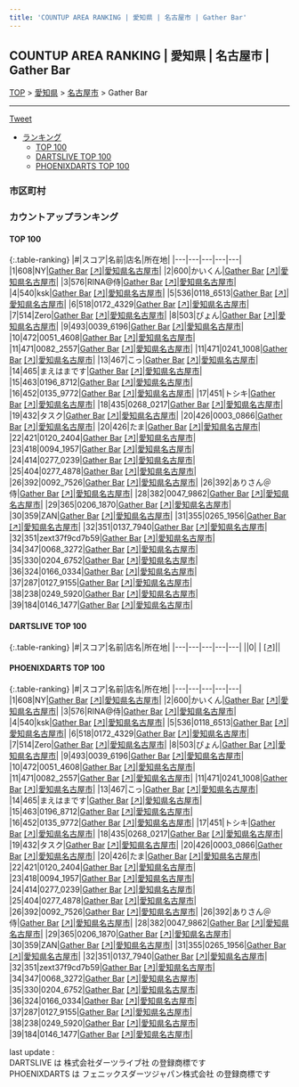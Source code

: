 ```yaml
---
title: 'COUNTUP AREA RANKING | 愛知県 | 名古屋市 | Gather Bar'
---
```

## COUNTUP AREA RANKING | 愛知県 | 名古屋市 | Gather Bar

[TOP](/darts/rank/) > [愛知県](/darts/rank/愛知県/) > [名古屋市](/darts/rank/愛知県/名古屋市/) > Gather Bar

___

<a href="https://twitter.com/share?ref_src=twsrc%5Etfw" data-text="COUNTUP AREA RANKING | 愛知県名古屋市Gather Bar" class="twitter-share-button" data-hashtags="DARTSLIVE,PHOENIXDARTS,darts,ダーツ" data-show-count="false">Tweet</a>

* [ランキング](#カウントアップランキング)
    * [TOP 100](#top-100)
    * [DARTSLIVE TOP 100](#dartslive-top-100)
    * [PHOENIXDARTS TOP 100](#phoenixdarts-top-100)

### 市区町村

<ul>

</ul>

### カウントアップランキング

#### TOP 100



{:.table-ranking}
|#|スコア|名前|店名|所在地|
|---|---|---|---|---|
|1|608|<span class="rank-name-pd">NY</span>|<a href="/darts/rank/shops/83748.html">Gather Bar</a> <a href="https://vs.phoenixdarts.com/jp/shop/shopDetailInfo/s_83748?s_seq=83748">[↗]</a>|<a href="/darts/rank/愛知県/名古屋市">愛知県名古屋市</a>|
|2|600|<span class="rank-name-pd">かいくん</span>|<a href="/darts/rank/shops/83748.html">Gather Bar</a> <a href="https://vs.phoenixdarts.com/jp/shop/shopDetailInfo/s_83748?s_seq=83748">[↗]</a>|<a href="/darts/rank/愛知県/名古屋市">愛知県名古屋市</a>|
|3|576|<span class="rank-name-pd">RINA@侍</span>|<a href="/darts/rank/shops/83748.html">Gather Bar</a> <a href="https://vs.phoenixdarts.com/jp/shop/shopDetailInfo/s_83748?s_seq=83748">[↗]</a>|<a href="/darts/rank/愛知県/名古屋市">愛知県名古屋市</a>|
|4|540|<span class="rank-name-pd">ksk</span>|<a href="/darts/rank/shops/83748.html">Gather Bar</a> <a href="https://vs.phoenixdarts.com/jp/shop/shopDetailInfo/s_83748?s_seq=83748">[↗]</a>|<a href="/darts/rank/愛知県/名古屋市">愛知県名古屋市</a>|
|5|536|<span class="rank-name-pd">0118_6513</span>|<a href="/darts/rank/shops/83748.html">Gather Bar</a> <a href="https://vs.phoenixdarts.com/jp/shop/shopDetailInfo/s_83748?s_seq=83748">[↗]</a>|<a href="/darts/rank/愛知県/名古屋市">愛知県名古屋市</a>|
|6|518|<span class="rank-name-pd">0172_4329</span>|<a href="/darts/rank/shops/83748.html">Gather Bar</a> <a href="https://vs.phoenixdarts.com/jp/shop/shopDetailInfo/s_83748?s_seq=83748">[↗]</a>|<a href="/darts/rank/愛知県/名古屋市">愛知県名古屋市</a>|
|7|514|<span class="rank-name-pd">Zero</span>|<a href="/darts/rank/shops/83748.html">Gather Bar</a> <a href="https://vs.phoenixdarts.com/jp/shop/shopDetailInfo/s_83748?s_seq=83748">[↗]</a>|<a href="/darts/rank/愛知県/名古屋市">愛知県名古屋市</a>|
|8|503|<span class="rank-name-pd">ぴょん</span>|<a href="/darts/rank/shops/83748.html">Gather Bar</a> <a href="https://vs.phoenixdarts.com/jp/shop/shopDetailInfo/s_83748?s_seq=83748">[↗]</a>|<a href="/darts/rank/愛知県/名古屋市">愛知県名古屋市</a>|
|9|493|<span class="rank-name-pd">0039_6196</span>|<a href="/darts/rank/shops/83748.html">Gather Bar</a> <a href="https://vs.phoenixdarts.com/jp/shop/shopDetailInfo/s_83748?s_seq=83748">[↗]</a>|<a href="/darts/rank/愛知県/名古屋市">愛知県名古屋市</a>|
|10|472|<span class="rank-name-pd">0051_4608</span>|<a href="/darts/rank/shops/83748.html">Gather Bar</a> <a href="https://vs.phoenixdarts.com/jp/shop/shopDetailInfo/s_83748?s_seq=83748">[↗]</a>|<a href="/darts/rank/愛知県/名古屋市">愛知県名古屋市</a>|
|11|471|<span class="rank-name-pd">0082_2557</span>|<a href="/darts/rank/shops/83748.html">Gather Bar</a> <a href="https://vs.phoenixdarts.com/jp/shop/shopDetailInfo/s_83748?s_seq=83748">[↗]</a>|<a href="/darts/rank/愛知県/名古屋市">愛知県名古屋市</a>|
|11|471|<span class="rank-name-pd">0241_1008</span>|<a href="/darts/rank/shops/83748.html">Gather Bar</a> <a href="https://vs.phoenixdarts.com/jp/shop/shopDetailInfo/s_83748?s_seq=83748">[↗]</a>|<a href="/darts/rank/愛知県/名古屋市">愛知県名古屋市</a>|
|13|467|<span class="rank-name-pd">こっ</span>|<a href="/darts/rank/shops/83748.html">Gather Bar</a> <a href="https://vs.phoenixdarts.com/jp/shop/shopDetailInfo/s_83748?s_seq=83748">[↗]</a>|<a href="/darts/rank/愛知県/名古屋市">愛知県名古屋市</a>|
|14|465|<span class="rank-name-pd">まえはまです</span>|<a href="/darts/rank/shops/83748.html">Gather Bar</a> <a href="https://vs.phoenixdarts.com/jp/shop/shopDetailInfo/s_83748?s_seq=83748">[↗]</a>|<a href="/darts/rank/愛知県/名古屋市">愛知県名古屋市</a>|
|15|463|<span class="rank-name-pd">0196_8712</span>|<a href="/darts/rank/shops/83748.html">Gather Bar</a> <a href="https://vs.phoenixdarts.com/jp/shop/shopDetailInfo/s_83748?s_seq=83748">[↗]</a>|<a href="/darts/rank/愛知県/名古屋市">愛知県名古屋市</a>|
|16|452|<span class="rank-name-pd">0135_9772</span>|<a href="/darts/rank/shops/83748.html">Gather Bar</a> <a href="https://vs.phoenixdarts.com/jp/shop/shopDetailInfo/s_83748?s_seq=83748">[↗]</a>|<a href="/darts/rank/愛知県/名古屋市">愛知県名古屋市</a>|
|17|451|<span class="rank-name-pd">トシキ</span>|<a href="/darts/rank/shops/83748.html">Gather Bar</a> <a href="https://vs.phoenixdarts.com/jp/shop/shopDetailInfo/s_83748?s_seq=83748">[↗]</a>|<a href="/darts/rank/愛知県/名古屋市">愛知県名古屋市</a>|
|18|435|<span class="rank-name-pd">0268_0217</span>|<a href="/darts/rank/shops/83748.html">Gather Bar</a> <a href="https://vs.phoenixdarts.com/jp/shop/shopDetailInfo/s_83748?s_seq=83748">[↗]</a>|<a href="/darts/rank/愛知県/名古屋市">愛知県名古屋市</a>|
|19|432|<span class="rank-name-pd">タスク</span>|<a href="/darts/rank/shops/83748.html">Gather Bar</a> <a href="https://vs.phoenixdarts.com/jp/shop/shopDetailInfo/s_83748?s_seq=83748">[↗]</a>|<a href="/darts/rank/愛知県/名古屋市">愛知県名古屋市</a>|
|20|426|<span class="rank-name-pd">0003_0866</span>|<a href="/darts/rank/shops/83748.html">Gather Bar</a> <a href="https://vs.phoenixdarts.com/jp/shop/shopDetailInfo/s_83748?s_seq=83748">[↗]</a>|<a href="/darts/rank/愛知県/名古屋市">愛知県名古屋市</a>|
|20|426|<span class="rank-name-pd">たま</span>|<a href="/darts/rank/shops/83748.html">Gather Bar</a> <a href="https://vs.phoenixdarts.com/jp/shop/shopDetailInfo/s_83748?s_seq=83748">[↗]</a>|<a href="/darts/rank/愛知県/名古屋市">愛知県名古屋市</a>|
|22|421|<span class="rank-name-pd">0120_2404</span>|<a href="/darts/rank/shops/83748.html">Gather Bar</a> <a href="https://vs.phoenixdarts.com/jp/shop/shopDetailInfo/s_83748?s_seq=83748">[↗]</a>|<a href="/darts/rank/愛知県/名古屋市">愛知県名古屋市</a>|
|23|418|<span class="rank-name-pd">0094_1957</span>|<a href="/darts/rank/shops/83748.html">Gather Bar</a> <a href="https://vs.phoenixdarts.com/jp/shop/shopDetailInfo/s_83748?s_seq=83748">[↗]</a>|<a href="/darts/rank/愛知県/名古屋市">愛知県名古屋市</a>|
|24|414|<span class="rank-name-pd">0277_0239</span>|<a href="/darts/rank/shops/83748.html">Gather Bar</a> <a href="https://vs.phoenixdarts.com/jp/shop/shopDetailInfo/s_83748?s_seq=83748">[↗]</a>|<a href="/darts/rank/愛知県/名古屋市">愛知県名古屋市</a>|
|25|404|<span class="rank-name-pd">0277_4878</span>|<a href="/darts/rank/shops/83748.html">Gather Bar</a> <a href="https://vs.phoenixdarts.com/jp/shop/shopDetailInfo/s_83748?s_seq=83748">[↗]</a>|<a href="/darts/rank/愛知県/名古屋市">愛知県名古屋市</a>|
|26|392|<span class="rank-name-pd">0092_7526</span>|<a href="/darts/rank/shops/83748.html">Gather Bar</a> <a href="https://vs.phoenixdarts.com/jp/shop/shopDetailInfo/s_83748?s_seq=83748">[↗]</a>|<a href="/darts/rank/愛知県/名古屋市">愛知県名古屋市</a>|
|26|392|<span class="rank-name-pd">ありさん＠侍</span>|<a href="/darts/rank/shops/83748.html">Gather Bar</a> <a href="https://vs.phoenixdarts.com/jp/shop/shopDetailInfo/s_83748?s_seq=83748">[↗]</a>|<a href="/darts/rank/愛知県/名古屋市">愛知県名古屋市</a>|
|28|382|<span class="rank-name-pd">0047_9862</span>|<a href="/darts/rank/shops/83748.html">Gather Bar</a> <a href="https://vs.phoenixdarts.com/jp/shop/shopDetailInfo/s_83748?s_seq=83748">[↗]</a>|<a href="/darts/rank/愛知県/名古屋市">愛知県名古屋市</a>|
|29|365|<span class="rank-name-pd">0206_1870</span>|<a href="/darts/rank/shops/83748.html">Gather Bar</a> <a href="https://vs.phoenixdarts.com/jp/shop/shopDetailInfo/s_83748?s_seq=83748">[↗]</a>|<a href="/darts/rank/愛知県/名古屋市">愛知県名古屋市</a>|
|30|359|<span class="rank-name-pd">ZAN</span>|<a href="/darts/rank/shops/83748.html">Gather Bar</a> <a href="https://vs.phoenixdarts.com/jp/shop/shopDetailInfo/s_83748?s_seq=83748">[↗]</a>|<a href="/darts/rank/愛知県/名古屋市">愛知県名古屋市</a>|
|31|355|<span class="rank-name-pd">0265_1956</span>|<a href="/darts/rank/shops/83748.html">Gather Bar</a> <a href="https://vs.phoenixdarts.com/jp/shop/shopDetailInfo/s_83748?s_seq=83748">[↗]</a>|<a href="/darts/rank/愛知県/名古屋市">愛知県名古屋市</a>|
|32|351|<span class="rank-name-pd">0137_7940</span>|<a href="/darts/rank/shops/83748.html">Gather Bar</a> <a href="https://vs.phoenixdarts.com/jp/shop/shopDetailInfo/s_83748?s_seq=83748">[↗]</a>|<a href="/darts/rank/愛知県/名古屋市">愛知県名古屋市</a>|
|32|351|<span class="rank-name-pd">zext37f9cd7b59</span>|<a href="/darts/rank/shops/83748.html">Gather Bar</a> <a href="https://vs.phoenixdarts.com/jp/shop/shopDetailInfo/s_83748?s_seq=83748">[↗]</a>|<a href="/darts/rank/愛知県/名古屋市">愛知県名古屋市</a>|
|34|347|<span class="rank-name-pd">0068_3272</span>|<a href="/darts/rank/shops/83748.html">Gather Bar</a> <a href="https://vs.phoenixdarts.com/jp/shop/shopDetailInfo/s_83748?s_seq=83748">[↗]</a>|<a href="/darts/rank/愛知県/名古屋市">愛知県名古屋市</a>|
|35|330|<span class="rank-name-pd">0204_6752</span>|<a href="/darts/rank/shops/83748.html">Gather Bar</a> <a href="https://vs.phoenixdarts.com/jp/shop/shopDetailInfo/s_83748?s_seq=83748">[↗]</a>|<a href="/darts/rank/愛知県/名古屋市">愛知県名古屋市</a>|
|36|324|<span class="rank-name-pd">0166_0334</span>|<a href="/darts/rank/shops/83748.html">Gather Bar</a> <a href="https://vs.phoenixdarts.com/jp/shop/shopDetailInfo/s_83748?s_seq=83748">[↗]</a>|<a href="/darts/rank/愛知県/名古屋市">愛知県名古屋市</a>|
|37|287|<span class="rank-name-pd">0127_9155</span>|<a href="/darts/rank/shops/83748.html">Gather Bar</a> <a href="https://vs.phoenixdarts.com/jp/shop/shopDetailInfo/s_83748?s_seq=83748">[↗]</a>|<a href="/darts/rank/愛知県/名古屋市">愛知県名古屋市</a>|
|38|238|<span class="rank-name-pd">0249_5920</span>|<a href="/darts/rank/shops/83748.html">Gather Bar</a> <a href="https://vs.phoenixdarts.com/jp/shop/shopDetailInfo/s_83748?s_seq=83748">[↗]</a>|<a href="/darts/rank/愛知県/名古屋市">愛知県名古屋市</a>|
|39|184|<span class="rank-name-pd">0146_1477</span>|<a href="/darts/rank/shops/83748.html">Gather Bar</a> <a href="https://vs.phoenixdarts.com/jp/shop/shopDetailInfo/s_83748?s_seq=83748">[↗]</a>|<a href="/darts/rank/愛知県/名古屋市">愛知県名古屋市</a>|


#### DARTSLIVE TOP 100



{:.table-ranking}
|#|スコア|名前|店名|所在地|
|---|---|---|---|---|
||0|<span class="rank-name-dl"> </span>|<a href="/darts/rank/shops/.html"></a> <a href="">[↗]</a>|<a href="/darts/rank//"></a>|


#### PHOENIXDARTS TOP 100



{:.table-ranking}
|#|スコア|名前|店名|所在地|
|---|---|---|---|---|
|1|608|<span class="rank-name-pd">NY</span>|<a href="/darts/rank/shops/83748.html">Gather Bar</a> <a href="https://vs.phoenixdarts.com/jp/shop/shopDetailInfo/s_83748?s_seq=83748">[↗]</a>|<a href="/darts/rank/愛知県/名古屋市">愛知県名古屋市</a>|
|2|600|<span class="rank-name-pd">かいくん</span>|<a href="/darts/rank/shops/83748.html">Gather Bar</a> <a href="https://vs.phoenixdarts.com/jp/shop/shopDetailInfo/s_83748?s_seq=83748">[↗]</a>|<a href="/darts/rank/愛知県/名古屋市">愛知県名古屋市</a>|
|3|576|<span class="rank-name-pd">RINA@侍</span>|<a href="/darts/rank/shops/83748.html">Gather Bar</a> <a href="https://vs.phoenixdarts.com/jp/shop/shopDetailInfo/s_83748?s_seq=83748">[↗]</a>|<a href="/darts/rank/愛知県/名古屋市">愛知県名古屋市</a>|
|4|540|<span class="rank-name-pd">ksk</span>|<a href="/darts/rank/shops/83748.html">Gather Bar</a> <a href="https://vs.phoenixdarts.com/jp/shop/shopDetailInfo/s_83748?s_seq=83748">[↗]</a>|<a href="/darts/rank/愛知県/名古屋市">愛知県名古屋市</a>|
|5|536|<span class="rank-name-pd">0118_6513</span>|<a href="/darts/rank/shops/83748.html">Gather Bar</a> <a href="https://vs.phoenixdarts.com/jp/shop/shopDetailInfo/s_83748?s_seq=83748">[↗]</a>|<a href="/darts/rank/愛知県/名古屋市">愛知県名古屋市</a>|
|6|518|<span class="rank-name-pd">0172_4329</span>|<a href="/darts/rank/shops/83748.html">Gather Bar</a> <a href="https://vs.phoenixdarts.com/jp/shop/shopDetailInfo/s_83748?s_seq=83748">[↗]</a>|<a href="/darts/rank/愛知県/名古屋市">愛知県名古屋市</a>|
|7|514|<span class="rank-name-pd">Zero</span>|<a href="/darts/rank/shops/83748.html">Gather Bar</a> <a href="https://vs.phoenixdarts.com/jp/shop/shopDetailInfo/s_83748?s_seq=83748">[↗]</a>|<a href="/darts/rank/愛知県/名古屋市">愛知県名古屋市</a>|
|8|503|<span class="rank-name-pd">ぴょん</span>|<a href="/darts/rank/shops/83748.html">Gather Bar</a> <a href="https://vs.phoenixdarts.com/jp/shop/shopDetailInfo/s_83748?s_seq=83748">[↗]</a>|<a href="/darts/rank/愛知県/名古屋市">愛知県名古屋市</a>|
|9|493|<span class="rank-name-pd">0039_6196</span>|<a href="/darts/rank/shops/83748.html">Gather Bar</a> <a href="https://vs.phoenixdarts.com/jp/shop/shopDetailInfo/s_83748?s_seq=83748">[↗]</a>|<a href="/darts/rank/愛知県/名古屋市">愛知県名古屋市</a>|
|10|472|<span class="rank-name-pd">0051_4608</span>|<a href="/darts/rank/shops/83748.html">Gather Bar</a> <a href="https://vs.phoenixdarts.com/jp/shop/shopDetailInfo/s_83748?s_seq=83748">[↗]</a>|<a href="/darts/rank/愛知県/名古屋市">愛知県名古屋市</a>|
|11|471|<span class="rank-name-pd">0082_2557</span>|<a href="/darts/rank/shops/83748.html">Gather Bar</a> <a href="https://vs.phoenixdarts.com/jp/shop/shopDetailInfo/s_83748?s_seq=83748">[↗]</a>|<a href="/darts/rank/愛知県/名古屋市">愛知県名古屋市</a>|
|11|471|<span class="rank-name-pd">0241_1008</span>|<a href="/darts/rank/shops/83748.html">Gather Bar</a> <a href="https://vs.phoenixdarts.com/jp/shop/shopDetailInfo/s_83748?s_seq=83748">[↗]</a>|<a href="/darts/rank/愛知県/名古屋市">愛知県名古屋市</a>|
|13|467|<span class="rank-name-pd">こっ</span>|<a href="/darts/rank/shops/83748.html">Gather Bar</a> <a href="https://vs.phoenixdarts.com/jp/shop/shopDetailInfo/s_83748?s_seq=83748">[↗]</a>|<a href="/darts/rank/愛知県/名古屋市">愛知県名古屋市</a>|
|14|465|<span class="rank-name-pd">まえはまです</span>|<a href="/darts/rank/shops/83748.html">Gather Bar</a> <a href="https://vs.phoenixdarts.com/jp/shop/shopDetailInfo/s_83748?s_seq=83748">[↗]</a>|<a href="/darts/rank/愛知県/名古屋市">愛知県名古屋市</a>|
|15|463|<span class="rank-name-pd">0196_8712</span>|<a href="/darts/rank/shops/83748.html">Gather Bar</a> <a href="https://vs.phoenixdarts.com/jp/shop/shopDetailInfo/s_83748?s_seq=83748">[↗]</a>|<a href="/darts/rank/愛知県/名古屋市">愛知県名古屋市</a>|
|16|452|<span class="rank-name-pd">0135_9772</span>|<a href="/darts/rank/shops/83748.html">Gather Bar</a> <a href="https://vs.phoenixdarts.com/jp/shop/shopDetailInfo/s_83748?s_seq=83748">[↗]</a>|<a href="/darts/rank/愛知県/名古屋市">愛知県名古屋市</a>|
|17|451|<span class="rank-name-pd">トシキ</span>|<a href="/darts/rank/shops/83748.html">Gather Bar</a> <a href="https://vs.phoenixdarts.com/jp/shop/shopDetailInfo/s_83748?s_seq=83748">[↗]</a>|<a href="/darts/rank/愛知県/名古屋市">愛知県名古屋市</a>|
|18|435|<span class="rank-name-pd">0268_0217</span>|<a href="/darts/rank/shops/83748.html">Gather Bar</a> <a href="https://vs.phoenixdarts.com/jp/shop/shopDetailInfo/s_83748?s_seq=83748">[↗]</a>|<a href="/darts/rank/愛知県/名古屋市">愛知県名古屋市</a>|
|19|432|<span class="rank-name-pd">タスク</span>|<a href="/darts/rank/shops/83748.html">Gather Bar</a> <a href="https://vs.phoenixdarts.com/jp/shop/shopDetailInfo/s_83748?s_seq=83748">[↗]</a>|<a href="/darts/rank/愛知県/名古屋市">愛知県名古屋市</a>|
|20|426|<span class="rank-name-pd">0003_0866</span>|<a href="/darts/rank/shops/83748.html">Gather Bar</a> <a href="https://vs.phoenixdarts.com/jp/shop/shopDetailInfo/s_83748?s_seq=83748">[↗]</a>|<a href="/darts/rank/愛知県/名古屋市">愛知県名古屋市</a>|
|20|426|<span class="rank-name-pd">たま</span>|<a href="/darts/rank/shops/83748.html">Gather Bar</a> <a href="https://vs.phoenixdarts.com/jp/shop/shopDetailInfo/s_83748?s_seq=83748">[↗]</a>|<a href="/darts/rank/愛知県/名古屋市">愛知県名古屋市</a>|
|22|421|<span class="rank-name-pd">0120_2404</span>|<a href="/darts/rank/shops/83748.html">Gather Bar</a> <a href="https://vs.phoenixdarts.com/jp/shop/shopDetailInfo/s_83748?s_seq=83748">[↗]</a>|<a href="/darts/rank/愛知県/名古屋市">愛知県名古屋市</a>|
|23|418|<span class="rank-name-pd">0094_1957</span>|<a href="/darts/rank/shops/83748.html">Gather Bar</a> <a href="https://vs.phoenixdarts.com/jp/shop/shopDetailInfo/s_83748?s_seq=83748">[↗]</a>|<a href="/darts/rank/愛知県/名古屋市">愛知県名古屋市</a>|
|24|414|<span class="rank-name-pd">0277_0239</span>|<a href="/darts/rank/shops/83748.html">Gather Bar</a> <a href="https://vs.phoenixdarts.com/jp/shop/shopDetailInfo/s_83748?s_seq=83748">[↗]</a>|<a href="/darts/rank/愛知県/名古屋市">愛知県名古屋市</a>|
|25|404|<span class="rank-name-pd">0277_4878</span>|<a href="/darts/rank/shops/83748.html">Gather Bar</a> <a href="https://vs.phoenixdarts.com/jp/shop/shopDetailInfo/s_83748?s_seq=83748">[↗]</a>|<a href="/darts/rank/愛知県/名古屋市">愛知県名古屋市</a>|
|26|392|<span class="rank-name-pd">0092_7526</span>|<a href="/darts/rank/shops/83748.html">Gather Bar</a> <a href="https://vs.phoenixdarts.com/jp/shop/shopDetailInfo/s_83748?s_seq=83748">[↗]</a>|<a href="/darts/rank/愛知県/名古屋市">愛知県名古屋市</a>|
|26|392|<span class="rank-name-pd">ありさん＠侍</span>|<a href="/darts/rank/shops/83748.html">Gather Bar</a> <a href="https://vs.phoenixdarts.com/jp/shop/shopDetailInfo/s_83748?s_seq=83748">[↗]</a>|<a href="/darts/rank/愛知県/名古屋市">愛知県名古屋市</a>|
|28|382|<span class="rank-name-pd">0047_9862</span>|<a href="/darts/rank/shops/83748.html">Gather Bar</a> <a href="https://vs.phoenixdarts.com/jp/shop/shopDetailInfo/s_83748?s_seq=83748">[↗]</a>|<a href="/darts/rank/愛知県/名古屋市">愛知県名古屋市</a>|
|29|365|<span class="rank-name-pd">0206_1870</span>|<a href="/darts/rank/shops/83748.html">Gather Bar</a> <a href="https://vs.phoenixdarts.com/jp/shop/shopDetailInfo/s_83748?s_seq=83748">[↗]</a>|<a href="/darts/rank/愛知県/名古屋市">愛知県名古屋市</a>|
|30|359|<span class="rank-name-pd">ZAN</span>|<a href="/darts/rank/shops/83748.html">Gather Bar</a> <a href="https://vs.phoenixdarts.com/jp/shop/shopDetailInfo/s_83748?s_seq=83748">[↗]</a>|<a href="/darts/rank/愛知県/名古屋市">愛知県名古屋市</a>|
|31|355|<span class="rank-name-pd">0265_1956</span>|<a href="/darts/rank/shops/83748.html">Gather Bar</a> <a href="https://vs.phoenixdarts.com/jp/shop/shopDetailInfo/s_83748?s_seq=83748">[↗]</a>|<a href="/darts/rank/愛知県/名古屋市">愛知県名古屋市</a>|
|32|351|<span class="rank-name-pd">0137_7940</span>|<a href="/darts/rank/shops/83748.html">Gather Bar</a> <a href="https://vs.phoenixdarts.com/jp/shop/shopDetailInfo/s_83748?s_seq=83748">[↗]</a>|<a href="/darts/rank/愛知県/名古屋市">愛知県名古屋市</a>|
|32|351|<span class="rank-name-pd">zext37f9cd7b59</span>|<a href="/darts/rank/shops/83748.html">Gather Bar</a> <a href="https://vs.phoenixdarts.com/jp/shop/shopDetailInfo/s_83748?s_seq=83748">[↗]</a>|<a href="/darts/rank/愛知県/名古屋市">愛知県名古屋市</a>|
|34|347|<span class="rank-name-pd">0068_3272</span>|<a href="/darts/rank/shops/83748.html">Gather Bar</a> <a href="https://vs.phoenixdarts.com/jp/shop/shopDetailInfo/s_83748?s_seq=83748">[↗]</a>|<a href="/darts/rank/愛知県/名古屋市">愛知県名古屋市</a>|
|35|330|<span class="rank-name-pd">0204_6752</span>|<a href="/darts/rank/shops/83748.html">Gather Bar</a> <a href="https://vs.phoenixdarts.com/jp/shop/shopDetailInfo/s_83748?s_seq=83748">[↗]</a>|<a href="/darts/rank/愛知県/名古屋市">愛知県名古屋市</a>|
|36|324|<span class="rank-name-pd">0166_0334</span>|<a href="/darts/rank/shops/83748.html">Gather Bar</a> <a href="https://vs.phoenixdarts.com/jp/shop/shopDetailInfo/s_83748?s_seq=83748">[↗]</a>|<a href="/darts/rank/愛知県/名古屋市">愛知県名古屋市</a>|
|37|287|<span class="rank-name-pd">0127_9155</span>|<a href="/darts/rank/shops/83748.html">Gather Bar</a> <a href="https://vs.phoenixdarts.com/jp/shop/shopDetailInfo/s_83748?s_seq=83748">[↗]</a>|<a href="/darts/rank/愛知県/名古屋市">愛知県名古屋市</a>|
|38|238|<span class="rank-name-pd">0249_5920</span>|<a href="/darts/rank/shops/83748.html">Gather Bar</a> <a href="https://vs.phoenixdarts.com/jp/shop/shopDetailInfo/s_83748?s_seq=83748">[↗]</a>|<a href="/darts/rank/愛知県/名古屋市">愛知県名古屋市</a>|
|39|184|<span class="rank-name-pd">0146_1477</span>|<a href="/darts/rank/shops/83748.html">Gather Bar</a> <a href="https://vs.phoenixdarts.com/jp/shop/shopDetailInfo/s_83748?s_seq=83748">[↗]</a>|<a href="/darts/rank/愛知県/名古屋市">愛知県名古屋市</a>|


<div class="footer border-top border-gray-light mt-5 pt-3 text-right text-gray">
    last update : <span style="font-weight: italic" id="foot_last_modified"></span><br />
    DARTSLIVE は 株式会社ダーツライブ社 の登録商標です<br />
    PHOENIXDARTS は フェニックスダーツジャパン株式会社 の登録商標です<br />
</div>

<script src="https://cdnjs.cloudflare.com/ajax/libs/jquery.tablesorter/2.31.3/js/jquery.tablesorter.min.js" integrity="sha512-qzgd5cYSZcosqpzpn7zF2ZId8f/8CHmFKZ8j7mU4OUXTNRd5g+ZHBPsgKEwoqxCtdQvExE5LprwwPAgoicguNg==" crossorigin="anonymous" referrerpolicy="no-referrer"></script>
<link rel="stylesheet" href="https://cdnjs.cloudflare.com/ajax/libs/jquery.tablesorter/2.31.3/css/theme.default.min.css" integrity="sha512-wghhOJkjQX0Lh3NSWvNKeZ0ZpNn+SPVXX1Qyc9OCaogADktxrBiBdKGDoqVUOyhStvMBmJQ8ZdMHiR3wuEq8+w==" crossorigin="anonymous" referrerpolicy="no-referrer" />
<script>
$(function() {
    $(".table-ranking").tablesorter({sortList:[[0, 0]]});
    $("#foot_last_modified").text(formatDate(new Date(document.lastModified), 'yyyy-MM-dd HH:mm:ss'));
});
</script>

<script async src="https://platform.twitter.com/widgets.js" charset="utf-8"></script>